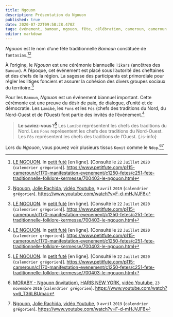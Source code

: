 ```yaml
---
title: Ngouon
description: Présentation du Ngouon
published: true
date: 2020-07-22T09:58:28.470Z
tags: événement, bamoun, ngouon, fête, célébration, cameroun, cameroun 🇨🇲, tradition, fête traditionnelle, fête traditionnelle bamoun
editor: markdown
---
```


*Ngouon* est le nom d’une fête traditionnelle *Bamoun* constituée de `fantasias`.[^7][^1]

À l’origine, le *Ngouon* est une cérémonie biannuelle `Tikars` (ancêtres des `Bamoun`). À l’époque, cet événement est placé sous l’autorité des cheftaines et des chefs de la région. La sagesse des participants est primordiale pour régler les litiges fonciers et assurer la cohésion des divers groupes sociaux du territoire.[^7]

Pour les `Bamoun`, *Ngouon* est un événement biannuel important. Cette cérémonie est une preuve du désir de paix, de dialogue, d’unité et de démocratie.
Les `Lamibé`, les `Fons` et les `Fôs` (chefs des traditions du Nord, du Nord-Ouest et de l’Ouest) font partie des invités de l’événement.[^7]

> **Le saviez-vous ?[^7]**
> Les `Lamibé` représentent les chefs des traditions du Nord.
> Les `Fons` représentent les chefs des traditions du Nord-Ouest.
> Les `Fôs` représentent les chefs des traditions de l’Ouest.
{.is-info}

Lors du *Ngouon*, vous pouvez voir plusieurs tissus `Kemit` comme le `Ndop`.[^2][^1]

[^1]: [Ngouon](https://www.youtube.com/watch?v=F-d-mHJVJF8), [Jolie Rachida](https://www.youtube.com/channel/UCk8ygAbYSesUWxo9LOBRSKg), [vidéo Youtube](https://www.youtube.com/watch?v=F-d-mHJVJF8), `9` `avril` `2019` (`calendrier grégorien`). https://www.youtube.com/watch?v=F-d-mHJVJF8
[^2]: [MORABY - Ngouon (invitation)](https://www.youtube.com/watch?v=6_T36LBUmac), [HARIS NEW YORK](https://www.youtube.com/channel/UCGGUnayIN0D-oXisc8myVsw), [vidéo Youtube](https://www.youtube.com/watch?v=6_T36LBUmac), `23` `novembre` `2016` (`calendrier grégorien`). https://www.youtube.com/watch?v=6_T36LBUmac
[^7]: [LE NGOUON](https://www.petitfute.com/p115-cameroun/c1170-manifestation-evenement/c1250-fetes/c251-fete-traditionnelle-folklore-kermesse/700403-le-ngouon.html). In [petit futé](https://www.petitfute.com/) [en ligne]. [Consulté le `22` `Juillet` `2020` (`calendrier grégorien`)]. https://www.petitfute.com/p115-cameroun/c1170-manifestation-evenement/c1250-fetes/c251-fete-traditionnelle-folklore-kermesse/700403-le-ngouon.html